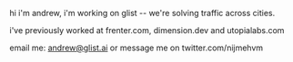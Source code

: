 hi i'm andrew, i'm working on glist -- we're solving traffic across cities.

i've previously worked at frenter.com, dimension.dev and utopialabs.com

email me: andrew@glist.ai or message me on twitter.com/nijmehvm

